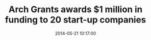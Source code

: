 ---
date:   2014-05-21 10:17:00
source:  "KMOV St. Louis"
title: "Arch Grants awards $1 million in funding to 20 start-up companies"
categories: press
link: http://www.kmov.com/news/local/Arch-Grants-awards-1-million-in-funding-to-20-start-up-companies-260112551.html
---